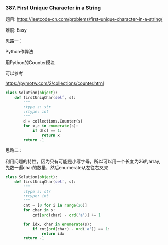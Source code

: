 ### 387. First Unique Character in a String

题目:
<https://leetcode-cn.com/problems/first-unique-character-in-a-string/>


难度:
Easy



思路一：

Python作弊法

用Python的Counter模块

可以参考 

<https://pymotw.com/2/collections/counter.html>


```python
class Solution(object):
    def firstUniqChar(self, s):
        """
        :type s: str
        :rtype: int
        """
        d = collections.Counter(s)
        for x,c in enumerate(s):
        	if d[c] == 1:
        		return x
        return -1
```


思路二：

利用问题的特性，因为只有可能是小写字母，所以可以用一个长度为26的array, 先数一遍char的数量，然后enumerate从左往右又来

```python
class Solution(object):
    def firstUniqChar(self, s):
        """
        :type s: str
        :rtype: int
        """
        cnt = [0 for i in range(26)]
        for char in s:
        	cnt[ord(char) - ord('a')] += 1

        for idx, char in enumerate(s):
        	if cnt[ord(char) - ord('a')] == 1:
        		return idx
        return -1 

```
